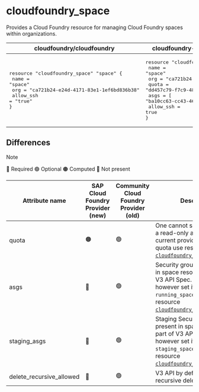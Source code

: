 # cloudfoundry_space

Provides a Cloud Foundry resource for managing Cloud Foundry spaces within organizations.

| cloudfoundry/cloudfoundry | cloudfoundry-community/cloudfoundry |
| -- | -- |
|  <pre>resource "cloudfoundry_space" "space" {</br>  name      = "space"</br>  org       = "ca721b24-e24d-4171-83e1-1ef6bd836b38"</br>  allow_ssh = "true"</br>}</br></pre> |<pre>resource "cloudfoundry_space" "space" {</br>    name = "space"</br>    org  = "ca721b24-e24d-4171-83e1-1ef6bd836b38"</br>    quota = "dd457c79-f7c9-4828-862b-35843d3b646d"</br>    asgs = [ "ba10cc63-cc43-46b1-a00c-5f2a0d7d992e" ]</br>    allow_ssh = true</br>}</br></pre> |

## Differences

> [!NOTE]  
> 🔵 Required  🟢 Optional 🟠 Computed  🔴 Not present

| Attribute name | SAP Cloud Foundry Provider (new)|  Community Cloud Foundry Provider (old) | Description |
| --- | --- | --- | --- |
| quota | 🟠 | 🟢 | One cannot set quota as it is a read-only attribute in the current provider. For setting quota  use resource [`cloudfoundry_space_quota`](/docs/resources/space_quota.md). |
| asgs| 🔴 | 🟢 | Security groups not present in space resource as part of V3 API Spec. One can however set it with `running_spaces` attribute from resource [`cloudfoundry_security_group`](/docs/resources/security_group.md). |
| staging_asgs| 🔴 | 🟢 | Staging Security groups not present in space resource as part of V3 API Spec. One can however set it with `staging_spaces` attribute from resource [`cloudfoundry_security_group`](/docs/resources/security_group.md). |
| delete_recursive_allowed | 🔴 | 🟢 | V3 API by default follows recursive deletion. |
